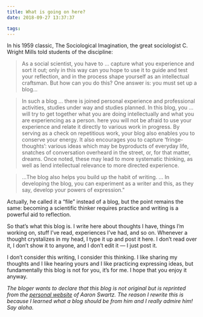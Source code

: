 ```yaml
---
title: What is going on here?
date: 2018-09-27 13:37:37

tags:
---
```

In his 1959 classic, The Sociological Imagination, the great sociologist C. Wright Mills told students of the discipline:

>As a social scientist, you have to … capture what you experience and sort it out; only in this way can you hope to use it to guide and test your reflection, and in the process shape yourself as an intellectual craftsman. But how can you do this? One answer is: you must set up a blog…

<!--more-->

>In such a blog … there is joined personal experience and professional activities, studies under way and studies planned. In this blog, you … will try to get together what you are doing intellectually and what you are experiencing as a person. here you will not be afraid to use your experience and relate it directly to various work in progress. By serving as a check on repetitious work, your blog also enables you to conserve your energy. It also encourages you to capture ‘fringe-thoughts’: various ideas which may be byproducts of everyday life, snatches of conversation overheard in the street, or, for that matter, dreams. Once noted, these may lead to more systematic thinking, as well as lend intellectual relevance to more directed experience.

>…The blog also helps you build up the habit of writing. … In developing the blog, you can experiment as a writer and this, as they say, develop your powers of expression."

Actually, he called it a “file” instead of a blog, but the point remains the same: becoming a scientific thinker requires practice and writing is a powerful aid to reflection.

So that’s what this blog is. I write here about thoughts I have, things I’m working on, stuff I’ve read, experiences I’ve had, and so on. Whenever a thought crystalizes in my head, I type it up and post it here. I don’t read over it, I don’t show it to anyone, and I don’t edit it — I just post it.

I don’t consider this writing, I consider this thinking. I like sharing my thoughts and I like hearing yours and I like practicing expressing ideas, but fundamentally this blog is not for you, it’s for me. I hope that you enjoy it anyway.


*The bloger wants to declare that this blog is not original but is reprinted from the [personal website](http://www.aaronsw.com/) of Aaron Swartz. The reason I rewrite this is because I learned what a blog should be from him and I really admire him! Say aloha.*